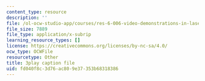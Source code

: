 ```yaml
---
content_type: resource
description: ''
file: /ol-ocw-studio-app/courses/res-6-006-video-demonstrations-in-lasers-and-optics-spring-2008/fd040f8c3d76ac809e37353b68318386_YNueJ1Al-CI.srt
file_size: 7889
file_type: application/x-subrip
learning_resource_types: []
license: https://creativecommons.org/licenses/by-nc-sa/4.0/
ocw_type: OCWFile
resourcetype: Other
title: 3play caption file
uid: fd040f8c-3d76-ac80-9e37-353b68318386
---
```

